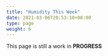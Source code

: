 ```yaml
---
title: "Humidity This Week"
date: 2021-03-06T20:53:10+08:00
type: page
weight: 6
---
```


This page is still a work in **PROGRESS**

